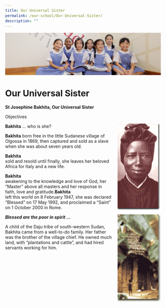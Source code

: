 ```yaml
---
title: Our Universal Sister
permalink: /our-school/Our-Universal-Sister/
description: ""
---
```

![](/images/UsefulVideos.jpg)

Our Universal Sister
====================

<b>St Josephine Bakhita, Our Universal Sister</b>

Objectives

<img src="/images/pic_bakhita.gif" style="width:140px;height:290px;margin-left:15px;" align = "right"> <b>Bakhita</b> … who is she?

<b>Bakhita</b> 
born free in the little Sudanese village of Olgossa in 1869, then captured and sold as a slave when she was about seven years old.

<b>Bakhita</b>  
sold and resold until finally, she leaves her beloved Africa for Italy and a new life.


<b>Bakhita</b>  
awakening to the knowledge and love of God, her “Master” above all masters and her response in faith, love and gratitude.<b>Bakhita</b>  
left this world on 8 February 1947, she was declared “Blessed” on 17 May 1992, and proclaimed a “Saint” on 1 October 2000 in Rome.


<img src="/images/pic_bakhita1.gif" style="width:140px;height:290px;margin-left:15px;" align = "right"> <i><b>Blessed are the poor in spirit …</b></i>

A child of the Daju tribe of south-western Sudan, Bakhita came from a well-to-do family. Her father was the brother of the village chief. He owned much land, with “plantations and cattle”, and had hired servants working for him.